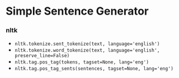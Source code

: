 # Simple Sentence Generator

### nltk
* `nltk.tokenize.sent_tokenize(text, language='english')`
* `nltk.tokenize.word_tokenize(text, language='english', preserve_line=False)`
* `nltk.tag.pos_tag(tokens, tagset=None, lang='eng')`
* `nltk.tag.pos_tag_sents(sentences, tagset=None, lang='eng')`


